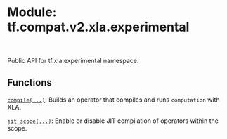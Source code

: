 <div itemscope itemtype="http://developers.google.com/ReferenceObject">
<meta itemprop="name" content="tf.compat.v2.xla.experimental" />
<meta itemprop="path" content="Stable" />
</div>

# Module: tf.compat.v2.xla.experimental


<table class="tfo-notebook-buttons tfo-api" align="left">
</table>



Public API for tf.xla.experimental namespace.



## Functions

[`compile(...)`](../../../../tf/xla/experimental/compile.md): Builds an operator that compiles and runs `computation` with XLA.

[`jit_scope(...)`](../../../../tf/xla/experimental/jit_scope.md): Enable or disable JIT compilation of operators within the scope.


